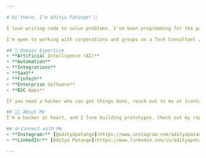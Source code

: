 ```yaml
---

# Hi there, I'm Aditya Patange! 👋

I love writing code to solve problems. I've been programming for the past 15 years and know several different technologies and languages, which is reflected in the repositories on this account. I love tinkering and exploring new domains. I'm always learning new skills in this endless journey of the software world.

I'm open to working with corporations and groups as a Tech Consultant / Fractional CTO / Full-Stack Development Contractor. My expertise ranges from a strong understanding of fundamentals, technical strategy, product development, to hiring & leading Tech teams. I can help you achieve your business goals and product goals through the process of systematic, and thorough Software Engineering.

## 🚀 Domain Expertise
- **Artificial Intelligence (AI)**
- **Automation**
- **Integrations**
- **SaaS**
- **FinTech**
- **Enterprise Software**
- **B2C Apps**

If you need a hacker who can get things done, reach out to me at [contact.adityapatange@gmail.com](mailto:contact.adityapatange@gmail.com).

## 👨‍💻 About Me
I'm a hacker at heart, and I love building prototypes. Check out my repositories for more information. I would love to collaborate with fellow programmers and work on exciting projects. I'm always looking for new ways to contribute to the developer community.

## 🌐 Connect with Me
- **Instagram:** [@adityapatange](https://www.instagram.com/adityapatange)
- **LinkedIn:** [Aditya Patange](https://www.linkedin.com/in/adityapatange1)

---
```

